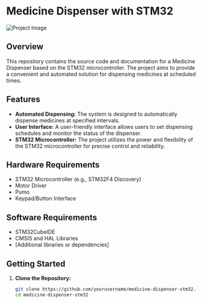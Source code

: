 # Medicine Dispenser with STM32

![Project Image](link_to_project_image.png)

## Overview

This repository contains the source code and documentation for a Medicine Dispenser based on the STM32 microcontroller. The project aims to provide a convenient and automated solution for dispensing medicines at scheduled times.

## Features

- **Automated Dispensing:** The system is designed to automatically dispense medicines at specified intervals.
- **User Interface:** A user-friendly interface allows users to set dispensing schedules and monitor the status of the dispenser.
- **STM32 Microcontroller:** The project utilizes the power and flexibility of the STM32 microcontroller for precise control and reliability.

## Hardware Requirements

- STM32 Microcontroller (e.g., STM32F4 Discovery)
- Motor Driver
- Pumo
- Keypad/Button Interface

## Software Requirements

- STM32CubeIDE
- CMSIS and HAL Libraries
- [Additional libraries or dependencies]

## Getting Started

1. **Clone the Repository:**
   ```bash
   git clone https://github.com/yourusername/medicine-dispenser-stm32.git
   cd medicine-dispenser-stm32
